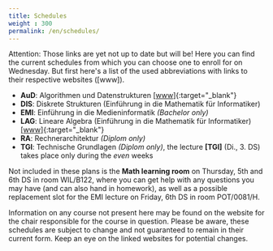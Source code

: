 ```yaml
---
title: Schedules
weight : 300
permalink: /en/schedules/
---
```


<!--
<div style="border:1px solid #222; padding:0 0.5em; margin-bottom: 2em">
<h4>Attention - current changes (08.10.2016 - 15:30)</h4>
There were some small changes to 1 schedule (Bachelor/9).
</div>

<div style="border:1px solid #222; padding:0 0.5em; margin-bottom: 2em">
<h4>Attention - current changes (05.10.2016 - 08:30)</h4>
There were some small changes to 3 schedules (Bachelor/5, Bachelor/6, Diplom/1).
</div>
-->

Attention: Those links are yet not up to date but will be!
Here you can find the current schedules from which you can choose one to enroll for on Wednesday. But first here's a list of the used abbreviations with links to their respective websites ([www]).

* **AuD**: Algorithmen und Datenstrukturen
           [[www]](https://www.inf.tu-dresden.de/index.php?node_id=3749){:target="_blank"}
* **DIS**: Diskrete Strukturen (Einführung in die Mathematik für Informatiker)
* **EMI**: Einführung in die Medieninformatik *(Bachelor only)*
* **LAG**: Lineare Algebra (Einführung in die Mathematik für Informatiker)
					 [[www]](https://www.math.tu-dresden.de/~baumann/lineare_algebra___einfuehrung_in_die_mathematik_fuer_informatiker.html){:target="_blank"}
* **RA**:  Rechnerarchitektur *(Diplom only)*
* **TGI**: Technische Grundlagen *(Diplom only)*, the lecture **[TGI]** (Di., 3. DS) takes place only during the *even* weeks

Not included in these plans is the **Math learning room** on Thursday, 5th and 6th DS in room WIL/B122, where you can get help with any questions you may have (and can also hand in homework), as well as a possible replacement slot for the EMI lecture on Friday, 6th DS in room POT/0081/H.

Information on any course not present here may be found on the website for the chair responsible for the course in question. Please be aware, these schedules are subject to change and not guaranteed to remain in their current form. Keep an eye on the linked websites for potential changes.

<!--
{% include all-schedules.html %}
-->